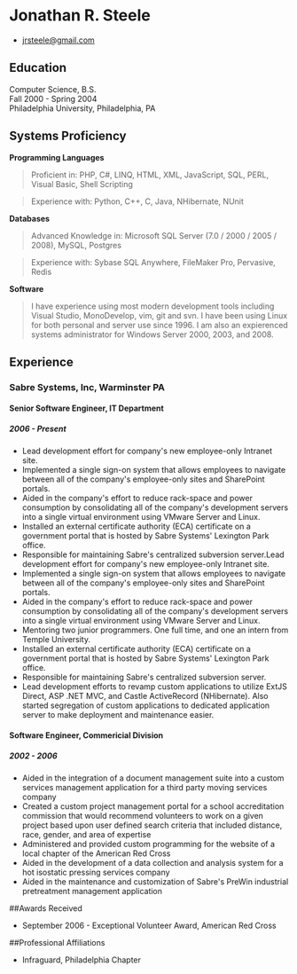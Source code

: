 # Jonathan R. Steele

 * <jrsteele@gmail.com>


## Education

Computer Science, B.S.  
Fall 2000 - Spring 2004  
Philadelphia University, Philadelphia, PA

## Systems Proficiency

**Programming Languages**

 > Proficient in: PHP, C#, LINQ, HTML, XML, JavaScript, SQL, PERL, Visual Basic, Shell Scripting

 > Experience with: Python, C++, C, Java, NHibernate, NUnit

**Databases**
 
 > Advanced Knowledge in: Microsoft SQL Server (7.0 / 2000 / 2005 / 2008), MySQL, Postgres

 > Experience with: Sybase SQL Anywhere, FileMaker Pro, Pervasive, Redis

**Software**

 > I have experience using most modern development tools including Visual Studio, MonoDevelop, vim, git and svn. I have been using Linux for both personal and server use since 1996. I am also an expierenced systems administrator for Windows Server 2000, 2003, and 2008. 

## Experience

### Sabre Systems, Inc, Warminster PA
#### Senior Software Engineer, IT Department
##### 2006 - Present

* Lead development effort for company's new employee-only Intranet site.
* Implemented a single sign-on system that allows employees to navigate between all of the company's employee-only sites and SharePoint portals.
* Aided in the company's effort to reduce rack-space and power consumption by consolidating all of the company's development servers into a single virtual environment using VMware Server and Linux.
* Installed an external certificate authority (ECA) certificate on a government portal that is hosted by Sabre Systems' Lexington Park office.
* Responsible for maintaining Sabre's centralized subversion server.Lead development effort for company's new employee-only Intranet site.
* Implemented a single sign-on system that allows employees to navigate between all of the company's employee-only sites and SharePoint portals.
* Aided in the company's effort to reduce rack-space and power consumption by consolidating all of the company's development servers into a single virtual environment using VMware Server and Linux.
* Mentoring two junior programmers. One full time, and one an intern from Temple University.
* Installed an external certificate authority (ECA) certificate on a government portal that is hosted by Sabre Systems' Lexington Park office.
* Responsible for maintaining Sabre's centralized subversion server.
* Lead development efforts to revamp custom applications to utilize ExtJS Direct, ASP .NET MVC, and Castle ActiveRecord (NHibernate). Also started segregation of custom applications to dedicated application server to make deployment and maintenance easier.

#### Software Engineer, Commericial Division
##### 2002 - 2006

* Aided in the integration of a document management suite into a custom services management application for a third party moving services company
* Created a custom project management portal for a school accreditation commission that would recommend volunteers to work on a given project based upon user defined search criteria that included distance, race, gender, and area of expertise
* Administered and provided custom programming for the website of a local chapter of the American Red Cross
* Aided in the development of a data collection and analysis system for a hot isostatic pressing services company
* Aided in the maintenance and customization of Sabre's PreWin industrial pretreatment management application

##Awards Received

- September 2006 - Exceptional Volunteer Award, American Red Cross

##Professional Affiliations

- Infraguard, Philadelphia Chapter
